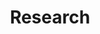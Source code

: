 ---
widget: portfolio
headless: true
weight: 20
title: "Research"
content:
  filters:
    folders:
      - research
---